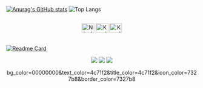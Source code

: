 

[![Anurag's GitHub stats](https://github-readme-stats.vercel.app/api?username=NicoleValleGurgel&hide=prs&rank_icon=github&show_icons=true&bg_color=00000000&text_color=4c71f2&title_color=4c71f2&icon_color=7327b8&border_color=7327b8)](https://github.com/NicoleValleGurgel/github-readme-stats) 
![Top Langs](https://github-readme-stats.vercel.app/api/top-langs/?username=NicoleValleGurgel&layout=compact&bg_color=00000000&text_color=4c71f2&title_color=4c71f2&icon_color=7327b8&border_color=7327b8)
##
<div align="center"> 
   <img alt="Nicole-vscode" height="25" width="33" src="https://cdn.jsdelivr.net/gh/devicons/devicon/icons/vscode/vscode-original.svg" />
   <img alt="Karol-git" height="25" width="33" src="https://cdn.jsdelivr.net/gh/devicons/devicon/icons/git/git-original.svg" />  
  <img alt="Karol-git" height="25" width="33" src="https://cdn.jsdelivr.net/gh/devicons/devicon@latest/icons/python/python-original.svg" />
</div>

##
[![Readme Card](https://github-readme-stats.vercel.app/api/pin/?username=NicoleValleGurgel&repo=AutomacaoDeTarefas&bg_color=00000000&text_color=4c71f2&title_color=4c71f2&icon_color=7327b8&border_color=7327b8)](https://github.com/anuraghazra/github-readme-stats)


<div align="center"> 
  
  <a href="https://dev.to/mariapalito" target="_blank"><img src="https://img.shields.io/badge/dev.to-0A0A0A?style=for-the-badge&logo=devdotto&logoColor=white"></a>
  <a href = "mailto:mklp1@aluno.ifal.edu.br"><img src="https://img.shields.io/badge/-Gmail-%23333?style=for-the-badge&logo=gmail&logoColor=white" target="_blank"></a>
  <a href="https://www.linkedin.com/in/maria-karoline/" target="_blank"><img src="https://img.shields.io/badge/-LinkedIn-%230077B5?style=for-the-badge&logo=linkedin&logoColor=white" target="_blank"></a>


  bg_color=00000000&text_color=4c71f2&title_color=4c71f2&icon_color=7327b8&border_color=7327b8



